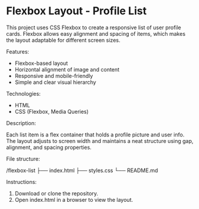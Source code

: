 # Flexbox Layout - Profile List

This project uses CSS Flexbox to create a responsive list of user profile cards. Flexbox allows easy alignment and spacing of items, which makes the layout adaptable for different screen sizes.

Features:

- Flexbox-based layout
- Horizontal alignment of image and content
- Responsive and mobile-friendly
- Simple and clear visual hierarchy

Technologies:

- HTML
- CSS (Flexbox, Media Queries)

Description:

Each list item is a flex container that holds a profile picture and user info. The layout adjusts to screen width and maintains a neat structure using gap, alignment, and spacing properties.

File structure:

/flexbox-list
├── index.html
├── styles.css
└── README.md

Instructions:

1. Download or clone the repository.
2. Open index.html in a browser to view the layout.
